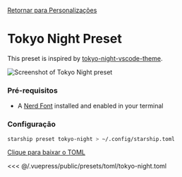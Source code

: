 [Retornar para Personalizações](./README.md#pastel-powerline)

# Tokyo Night Preset

This preset is inspired by [tokyo-night-vscode-theme](https://github.com/enkia/tokyo-night-vscode-theme).

![Screenshot of Tokyo Night preset](/presets/img/tokyo-night.png)

### Pré-requisitos

- A [Nerd Font](https://www.nerdfonts.com/) installed and enabled in your terminal

### Configuração

```sh
starship preset tokyo-night > ~/.config/starship.toml
```

[Clique para baixar o TOML](/presets/toml/tokyo-night.toml)

<<< @/.vuepress/public/presets/toml/tokyo-night.toml
